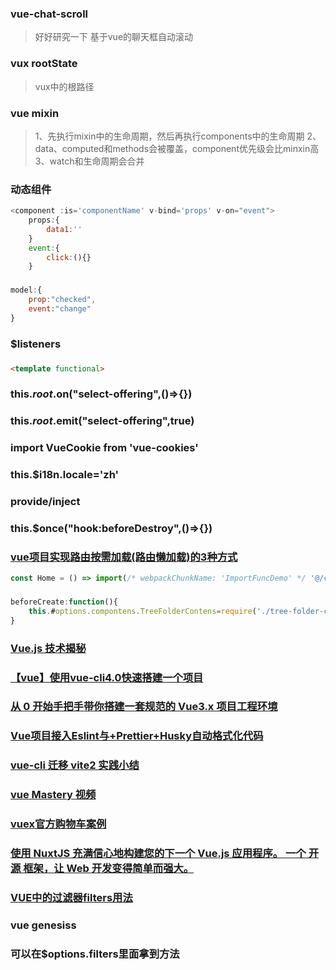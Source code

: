 ### vue-chat-scroll
> 好好研究一下 基于vue的聊天框自动滚动
### vux rootState
> vux中的根路径
### vue mixin
>1、先执行mixin中的生命周期，然后再执行components中的生命周期
>2、data、computed和methods会被覆盖，component优先级会比minxin高
>3、watch和生命周期会合并
### 动态组件
```js
<component :is='componentName' v-bind='props' v-on="event">
    props:{
        data1:''
    }
    event:{
        click:(){}
    }
```
###
```js
model:{
    prop:"checked",
    event:"change"
}
```
### $listeners
###
```html
<template functional>
```
### this.$root.$on("select-offering",()=>{})
### this.$root.$emit("select-offering",true)
### import VueCookie from 'vue-cookies'
### this.$i18n.locale='zh'
### provide/inject
### this.$once("hook:beforeDestroy",()=>{})
### [vue项目实现路由按需加载(路由懒加载)的3种方式](https://blog.csdn.net/xm1037782843/article/details/88225104)
```js
const Home = () => import(/* webpackChunkName: 'ImportFuncDemo' */ '@/components/home')
```
###
```js
beforeCreate:function(){
    this.#options.compontens.TreeFolderContens=require('./tree-folder-contents.vue').default
}
```
### [Vue.js 技术揭秘](https://ustbhuangyi.github.io/vue-analysis/)
### [【vue】使用vue-cli4.0快速搭建一个项目](https://blog.csdn.net/liyunkun888/article/details/102738377)
### [从 0 开始手把手带你搭建一套规范的 Vue3.x 项目工程环境](https://juejin.cn/post/6951649464637636622)
### [Vue项目接入Eslint与+Prettier+Husky自动格式化代码](https://blog.csdn.net/weixin_42826294/article/details/107374982)
### [vue-cli 迁移 vite2 实践小结](https://segmentfault.com/a/1190000039371430)
### [vue Mastery 视频](https://www.vuemastery.com/)
### [vuex官方购物车案例](https://github.com/vuejs/vuex/tree/dev/examples/shopping-cart)
### [使用 NuxtJS 充满信心地构建您的下一个 Vue.js 应用程序。 一个 开源 框架，让 Web 开发变得简单而强大。](https://zh.nuxtjs.org/)
### [VUE中的过滤器filters用法](https://blog.csdn.net/xjtarzan/article/details/80265294/)
### vue genesiss
### 可以在$options.filters里面拿到方法